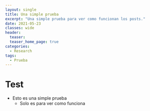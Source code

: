 ```yaml
---
layout: single
title: Una simple prueba
excerpt: "Una simple prueba para ver como funcionan los posts."
date: 2021-05-23
classes: wide
header:
  teaser: 
  teaser_home_page: true
categories:
  - Research
tags:
  - Prueba
---
```


# Test

* Esto es una simple prueba
	* Solo es para ver como funciona
